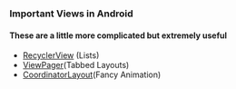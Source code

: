 ### Important Views in Android 
#### These are a little more complicated but extremely useful

* [RecyclerView](https://www.binpress.com/tutorial/android-l-recyclerview-and-cardview-tutorial/156) (Lists)
* [ViewPager](https://developer.android.com/training/implementing-navigation/lateral.html)(Tabbed Layouts)
* [CoordinatorLayout](http://saulmm.github.io/mastering-coordinator)(Fancy Animation)
